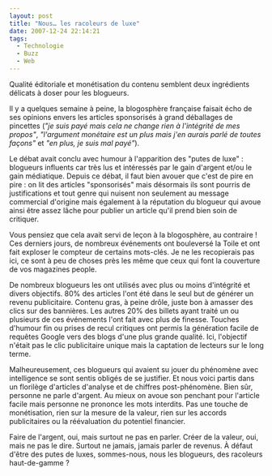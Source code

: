 ```yaml
---
layout: post
title: "Nous… les racoleurs de luxe"
date: 2007-12-24 22:14:21
tags:
  - Technologie
  - Buzz
  - Web
---
```


Qualit&#233; &#233;ditoriale et mon&#233;tisation du contenu semblent deux ingr&#233;dients d&#233;licats &#224; doser pour les blogueurs. 

Il y a quelques semaine &#224; peine, la blogosph&#232;re fran&#231;aise faisait &#233;cho de ses opinions envers les articles sponsoris&#233;s &#224; grand d&#233;ballages de pincettes (_&quot;je suis pay&#233; mais cela ne change rien &#224; l'int&#233;grit&#233; de mes propos&quot;_, _&quot;l'argument mon&#233;taire est un plus mais j'en aurais parl&#233; de toutes fa&#231;ons&quot;_ et _&quot;en plus, je suis mal pay&#233;&quot;_). 

Le d&#233;bat avait conclu avec humour &#224; l'apparition des &quot;putes de luxe&quot;&nbsp;: blogueurs influents car tr&#232;s lus et int&#233;ress&#233;s par le gain d'argent et/ou le gain m&#233;diatique. Depuis ce d&#233;bat, il faut bien avouer que c'est de pire en pire&nbsp;: on lit des articles &quot;sponsoris&#233;s&quot; mais d&#233;sormais ils sont pourris de justifications et tout genre qui nuisent non seulement au message commercial d'origine mais &#233;galement &#224; la r&#233;putation du blogueur qui avoue ainsi &#234;tre assez l&#226;che pour publier un article qu'il prend bien soin de critiquer. 

Vous pensiez que cela avait servi de le&#231;on &#224; la blogosph&#232;re, au contraire&nbsp;! Ces derniers jours, de nombreux &#233;v&#233;nements ont boulevers&#233; la Toile et ont fait exploser le compteur de certains mots-cl&#233;s. Je ne les recopierais pas ici, ce sont &#224; peu de choses pr&#232;s les m&#234;me que ceux qui font la couverture de vos magazines people. 

De nombreux blogueurs les ont utilis&#233;s avec plus ou moins d'int&#233;grit&#233; et divers objectifs. 80% des articles l'ont &#233;t&#233; dans le seul but de g&#233;n&#233;rer un revenu publicitaire. Contenu gras, &#224; peine dr&#244;le, juste bon &#224; amasser des clics sur des banni&#232;res. Les autres 20% des billets ayant trait&#233; un ou plusieurs de ces &#233;v&#233;nements l'ont fait avec plus de finesse. Touches d'humour fin ou prises de recul critiques ont permis la g&#233;n&#233;ration facile de requ&#234;tes Google vers des blogs d'une plus grande qualit&#233;. Ici, l'objectif n'&#233;tait pas le clic publicitaire unique mais la captation de lecteurs sur le long terme. 

Malheureusement, ces blogueurs qui avaient su jouer du ph&#233;nom&#232;ne avec intelligence se sont sentis oblig&#233;s de se justifier. Et nous voici partis dans un floril&#232;ge d'articles d'analyse et de chiffres post-ph&#233;nom&#232;ne. Bien s&#251;r, personne ne parle d'argent. Au mieux on avoue son penchant pour l'article facile mais personne ne prononce les mots interdits. Pas une touche de mon&#233;tisation, rien sur la mesure de la valeur, rien sur les accords publicitaires ou la r&#233;&#233;valuation du potentiel financier. 

Faire de l'argent, oui, mais surtout ne pas en parler. Cr&#233;er de la valeur, oui, mais ne pas le dire. Surtout ne jamais, jamais parler de revenus. À d&#233;faut d'&#234;tre des putes de luxes, sommes-nous, nous les blogueurs, des racoleurs haut-de-gamme&nbsp;?